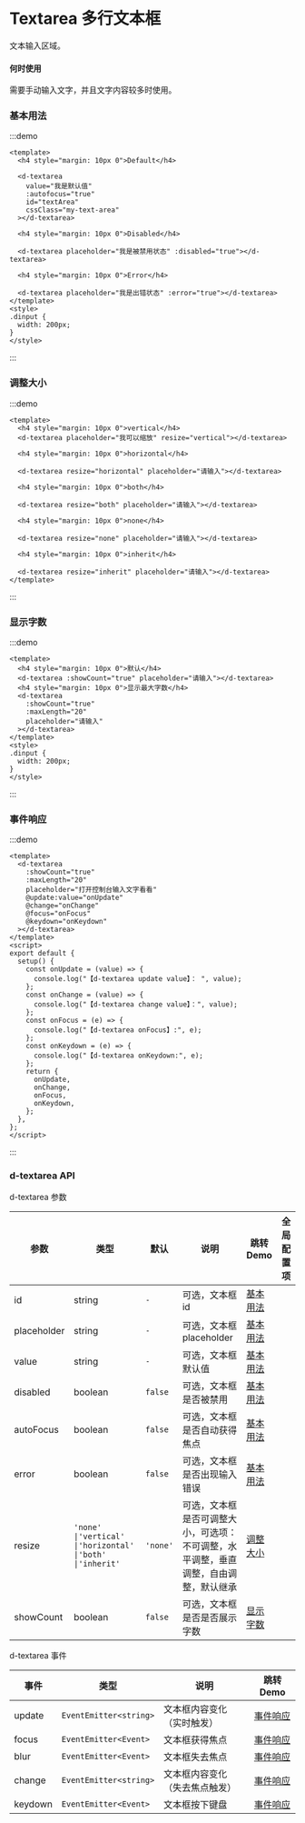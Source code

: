 # Textarea 多行文本框

文本输入区域。

#### 何时使用

需要手动输入文字，并且文字内容较多时使用。

### 基本用法

:::demo

```vue
<template>
  <h4 style="margin: 10px 0">Default</h4>

  <d-textarea
    value="我是默认值"
    :autofocus="true"
    id="textArea"
    cssClass="my-text-area"
  ></d-textarea>

  <h4 style="margin: 10px 0">Disabled</h4>

  <d-textarea placeholder="我是被禁用状态" :disabled="true"></d-textarea>

  <h4 style="margin: 10px 0">Error</h4>

  <d-textarea placeholder="我是出错状态" :error="true"></d-textarea>
</template>
<style>
.dinput {
  width: 200px;
}
</style>
```

:::

### 调整大小

:::demo

```vue
<template>
  <h4 style="margin: 10px 0">vertical</h4>
  <d-textarea placeholder="我可以缩放" resize="vertical"></d-textarea>

  <h4 style="margin: 10px 0">horizontal</h4>

  <d-textarea resize="horizontal" placeholder="请输入"></d-textarea>

  <h4 style="margin: 10px 0">both</h4>

  <d-textarea resize="both" placeholder="请输入"></d-textarea>

  <h4 style="margin: 10px 0">none</h4>

  <d-textarea resize="none" placeholder="请输入"></d-textarea>

  <h4 style="margin: 10px 0">inherit</h4>

  <d-textarea resize="inherit" placeholder="请输入"></d-textarea>
</template>
```

:::

### 显示字数

:::demo

```vue
<template>
  <h4 style="margin: 10px 0">默认</h4>
  <d-textarea :showCount="true" placeholder="请输入"></d-textarea>
  <h4 style="margin: 10px 0">显示最大字数</h4>
  <d-textarea
    :showCount="true"
    :maxLength="20"
    placeholder="请输入"
  ></d-textarea>
</template>
<style>
.dinput {
  width: 200px;
}
</style>
```

:::

### 事件响应

:::demo

```vue
<template>
  <d-textarea
    :showCount="true"
    :maxLength="20"
    placeholder="打开控制台输入文字看看"
    @update:value="onUpdate"
    @change="onChange"
    @focus="onFocus"
    @keydown="onKeydown"
  ></d-textarea>
</template>
<script>
export default {
  setup() {
    const onUpdate = (value) => {
      console.log("【d-textarea update value】： ", value);
    };
    const onChange = (value) => {
      console.log("【d-textarea change value】：", value);
    };
    const onFocus = (e) => {
      console.log("【d-textarea onFocus】:", e);
    };
    const onKeydown = (e) => {
      console.log("【d-textarea onKeydown:", e);
    };
    return {
      onUpdate,
      onChange,
      onFocus,
      onKeydown,
    };
  },
};
</script>
```

:::

### d-textarea API

d-textarea 参数

| 参数        | 类型                                                      | 默认     | 说明                                                                                 | 跳转 Demo             | 全局配置项 |
| ----------- | --------------------------------------------------------- | -------- | ------------------------------------------------------------------------------------ | --------------------- | ---------- |
| id          | string                                                    | `-`      | 可选，文本框 id                                                                      | [基本用法](#基本用法) |            |
| placeholder | string                                                    | `-`      | 可选，文本框 placeholder                                                             | [基本用法](#基本用法) |            |
| value       | string                                                    | `-`      | 可选，文本框默认值                                                                   | [基本用法](#基本用法) |            |
| disabled    | boolean                                                   | `false`  | 可选，文本框是否被禁用                                                               | [基本用法](#基本用法) |            |
| autoFocus   | boolean                                                   | `false`  | 可选，文本框是否自动获得焦点                                                         | [基本用法](#基本用法) |            |
| error       | boolean                                                   | `false`  | 可选，文本框是否出现输入错误                                                         | [基本用法](#基本用法) |            |
| resize      | `'none' \|'vertical' \|'horizontal' \|'both' \|'inherit'` | `'none'` | 可选，文本框是否可调整大小，可选项：不可调整，水平调整，垂直调整，自由调整，默认继承 | [调整大小](#调整大小) |            |
| showCount   | boolean                                                   | `false`  | 可选，文本框是否是否展示字数                                                         | [显示字数](#显示字数) |            |

d-textarea 事件

| 事件    | 类型                   | 说明                           | 跳转 Demo             |
| ------- | ---------------------- | ------------------------------ | --------------------- |
| update  | `EventEmitter<string>` | 文本框内容变化（实时触发）     | [事件响应](#事件响应) |
| focus   | `EventEmitter<Event>`  | 文本框获得焦点                 | [事件响应](#事件响应) |
| blur    | `EventEmitter<Event>`  | 文本框失去焦点                 | [事件响应](#事件响应) |
| change  | `EventEmitter<string>` | 文本框内容变化（失去焦点触发） | [事件响应](#事件响应) |
| keydown | `EventEmitter<Event>`  | 文本框按下键盘                 | [事件响应](#事件响应) |
